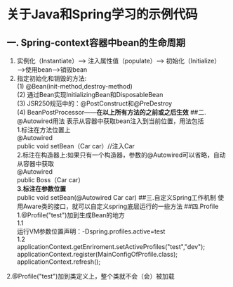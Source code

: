 # 关于Java和Spring学习的示例代码
## 一.  Spring-context容器中bean的生命周期
1. 实例化（Instantiate）——> 注入属性值（populate）——> 初始化（Initialize）——>使用bean——>销毁bean
2. 指定初始化和销毁的方法:   
  (1) @Bean(init-method,destroy-method)   
  (2) 通过Bean实现InitializingBean和DisposableBean  
  (3) JSR250规范中的：@PostConstruct和@PreDestroy  
  (4) BeanPostProcessor——**在以上所有方法的之前或之后生效**
##二. @Autowired用法
表示从容器中获取bean注入到当前位置，用法包括   
1.标注在方法位置上   
@Autowired    
public void setBean（Car car）//注入Car    
2.标注在构造器上:如果只有一个构造器，参数的@Autowired可以省略，自动从容器中获取    
@Autowired    
public Boss（Car car）    
**3.标注在参数位置**    
public void setBean(@Autowired Car car)
##三.自定义Spring工作机制
使用Aware类的接口，就可以自定义spring底层运行的一些方法
##四.Profile    
1.@Profile("test")加到生成Bean的地方     
1.1    
运行VM参数位置声明：-Dspring.profiles.active=test     
1.2     
applicationContext.getEnriroment.setActiveProfiles("test","dev");    
applicationContext.register(MainConfigOfProfile.class);    
applicationContext.refresh();     
    
2.@Profile("test")加到类定义上，整个类就不会（会）被加载   

